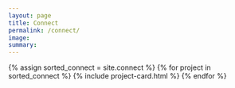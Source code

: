 ```yaml
---
layout: page
title: Connect
permalink: /connect/
image:
summary: 
---
```


<div class="margin-top-4">
  <div class="grid-row grid-gap">
    {% assign sorted_connect = site.connect %}
    {% for project in sorted_connect %}
      {% include project-card.html %}
    {% endfor %}
  </div>
</div>
